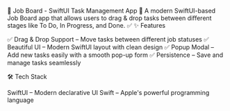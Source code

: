 📌 Job Board - SwiftUI Task Management App
🚀 A modern SwiftUI-based Job Board app that allows users to drag & drop tasks between different stages like To Do, In Progress, and Done. ✅
✨ Features

✅ Drag & Drop Support – Move tasks between different job statuses
✅ Beautiful UI – Modern SwiftUI layout with clean design
✅ Popup Modal – Add new tasks easily with a smooth pop-up form
✅ Persistence – Save and manage tasks seamlessly

🛠️ Tech Stack

SwiftUI – Modern declarative UI
Swift – Apple's powerful programming language
